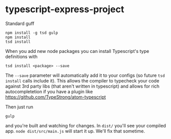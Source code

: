# typescript-express-project

Standard guff

    npm install -g tsd gulp
    npm install
    tsd install
    
When you add new node packages you can install Typescript's type definitions with 

    tsd install <package> --save
  
The `--save` parameter will automatically add it to your configs (so future `tsd install` calls include it). This allows the compiler to typecheck your code against 3rd party libs (that aren't written in typescript) and allows for rich autocompletetion if you have a plugin like https://github.com/TypeStrong/atom-typescript

Then just run 

    gulp

and you're built and watching for changes. In `dist/` you'll see your compiled app. `node dist/src/main.js` will start it up. We'll fix that sometime.

